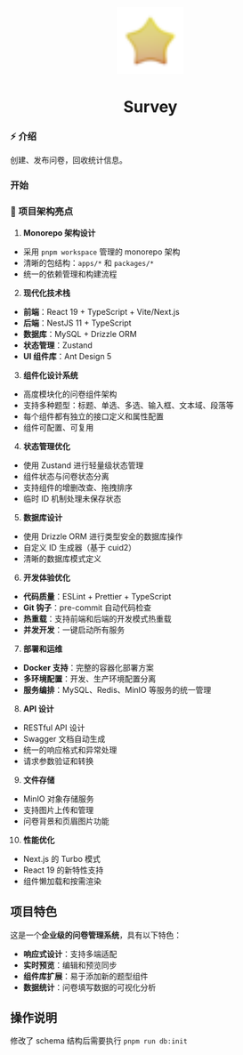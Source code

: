 <div align="center">
  <img alt="survey" width="120" height="120" src="./apps/admin/src/assets/star.png">
  <h1>Survey</h1>
</div>

### ⚡ 介绍

创建、发布问卷，回收统计信息。

### 开始

### 🚀 项目架构亮点

1. **Monorepo 架构设计**
- 采用 `pnpm workspace` 管理的 monorepo 架构
- 清晰的包结构：`apps/*` 和 `packages/*`
- 统一的依赖管理和构建流程

2. **现代化技术栈**
- **前端**：React 19 + TypeScript + Vite/Next.js
- **后端**：NestJS 11 + TypeScript
- **数据库**：MySQL + Drizzle ORM
- **状态管理**：Zustand
- **UI 组件库**：Ant Design 5

3. **组件化设计系统**
- 高度模块化的问卷组件架构
- 支持多种题型：标题、单选、多选、输入框、文本域、段落等
- 每个组件都有独立的接口定义和属性配置
- 组件可配置、可复用

4. **状态管理优化**
- 使用 Zustand 进行轻量级状态管理
- 组件状态与问卷状态分离
- 支持组件的增删改查、拖拽排序
- 临时 ID 机制处理未保存状态

5. **数据库设计**
- 使用 Drizzle ORM 进行类型安全的数据库操作
- 自定义 ID 生成器（基于 cuid2）
- 清晰的数据库模式定义

6. **开发体验优化**
- **代码质量**：ESLint + Prettier + TypeScript
- **Git 钩子**：pre-commit 自动代码检查
- **热重载**：支持前端和后端的开发模式热重载
- **并发开发**：一键启动所有服务

7. **部署和运维**
- **Docker 支持**：完整的容器化部署方案
- **多环境配置**：开发、生产环境配置分离
- **服务编排**：MySQL、Redis、MinIO 等服务的统一管理

8. **API 设计**
- RESTful API 设计
- Swagger 文档自动生成
- 统一的响应格式和异常处理
- 请求参数验证和转换

9. **文件存储**
- MinIO 对象存储服务
- 支持图片上传和管理
- 问卷背景和页眉图片功能

10. **性能优化**
- Next.js 的 Turbo 模式
- React 19 的新特性支持
- 组件懒加载和按需渲染

## 项目特色

这是一个**企业级的问卷管理系统**，具有以下特色：

- **响应式设计**：支持多端适配
- **实时预览**：编辑和预览同步
- **组件库扩展**：易于添加新的题型组件
- **数据统计**：问卷填写数据的可视化分析

## 操作说明

修改了 schema 结构后需要执行 `pnpm run db:init`

